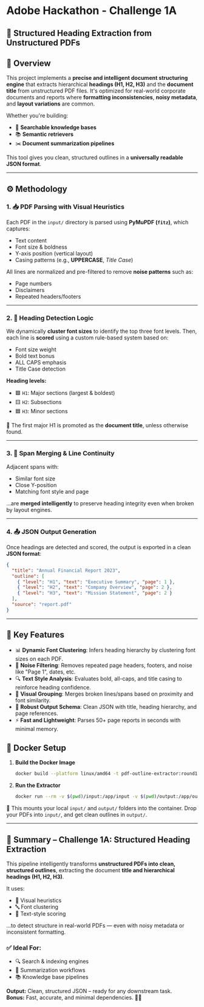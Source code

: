 # Adobe Hackathon - Challenge 1A
## 🧠 Structured Heading Extraction from Unstructured PDFs

## 🧩 Overview

This project implements a **precise and intelligent document structuring engine** that extracts hierarchical **headings (H1, H2, H3)** and the **document title** from unstructured PDF files. It's optimized for real-world corporate documents and reports where **formatting inconsistencies**, **noisy metadata**, and **layout variations** are common.

Whether you're building:
- 🔎 **Searchable knowledge bases**
- 📚 **Semantic retrievers**
- ✂️ **Document summarization pipelines**

This tool gives you clean, structured outlines in a **universally readable JSON format**.

---

## ⚙️ Methodology

### 1. 📥 PDF Parsing with Visual Heuristics

Each PDF in the `input/` directory is parsed using **PyMuPDF (`fitz`)**, which captures:
- Text content  
- Font size & boldness  
- Y-axis position (vertical layout)  
- Casing patterns (e.g., **UPPERCASE**, *Title Case*)

All lines are normalized and pre-filtered to remove **noise patterns** such as:
- Page numbers  
- Disclaimers  
- Repeated headers/footers

---

### 2. 🧠 Heading Detection Logic

We dynamically **cluster font sizes** to identify the top three font levels. Then, each line is **scored** using a custom rule-based system based on:
- Font size weight  
- Bold text bonus  
- ALL CAPS emphasis  
- Title Case detection

**Heading levels:**
- 🟩 `H1`: Major sections (largest & boldest)  
- 🟨 `H2`: Subsections  
- 🟦 `H3`: Minor sections

📌 The first major H1 is promoted as the **document title**, unless otherwise found.

---

### 3. 🔗 Span Merging & Line Continuity

Adjacent spans with:
- Similar font size  
- Close Y-position  
- Matching font style and page

...are **merged intelligently** to preserve heading integrity even when broken by layout engines.

---

### 4. 📤 JSON Output Generation

Once headings are detected and scored, the output is exported in a clean **JSON format**:

```json
{
  "title": "Annual Financial Report 2023",
  "outline": [
    { "level": "H1", "text": "Executive Summary", "page": 1 },
    { "level": "H2", "text": "Company Overview", "page": 2 },
    { "level": "H3", "text": "Mission Statement", "page": 2 }
  ],
  "source": "report.pdf"
}
```

---

## 🔑 Key Features


* 📊 **Dynamic Font Clustering**: Infers heading hierarchy by clustering font sizes on each PDF.
* 🧼 **Noise Filtering**: Removes repeated page headers, footers, and noise like "Page 1", dates, etc.
* 🔍 **Text Style Analysis**: Evaluates bold, all-caps, and title casing to reinforce heading confidence.
* 📐 **Visual Grouping**: Merges broken lines/spans based on proximity and font similarity.
* 📄 **Robust Output Schema**: Clean JSON with title, heading hierarchy, and page references.
* ⚡ **Fast and Lightweight**: Parses 50+ page reports in seconds with minimal memory.

## 🐳 Docker Setup


1.  **Build the Docker Image**
    ```bash
    docker build --platform linux/amd64 -t pdf-outline-extractor:round1a .
    ```

2.  **Run the Extractor**
    ```bash
    docker run --rm -v $(pwd)/input:/app/input -v $(pwd)/output:/app/output --network none pdf-outline-extractor:round1a

    ```
🔁 This mounts your local `input/` and `output/` folders into the container. Drop your PDFs into `input/`, and get clean outlines in `output/`.

---

## 🧠 Summary – Challenge 1A: Structured Heading Extraction

This pipeline intelligently transforms **unstructured PDFs into clean, structured outlines**, extracting the document **title and hierarchical headings (H1, H2, H3)**.

It uses:
- 📐 Visual heuristics  
- 🔤 Font clustering  
- 🧠 Text-style scoring  

…to detect structure in real-world PDFs — even with noisy metadata or inconsistent formatting.

### ✅ Ideal For:
- 🔍 Search & indexing engines  
- 🧾 Summarization workflows  
- 📚 Knowledge base pipelines  

**Output:** Clean, structured JSON – ready for any downstream task.  
**Bonus:** Fast, accurate, and minimal dependencies. 🚀📄

